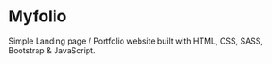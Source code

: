 # Myfolio
Simple Landing page / Portfolio website built with HTML, CSS, SASS, Bootstrap &amp; JavaScript.
